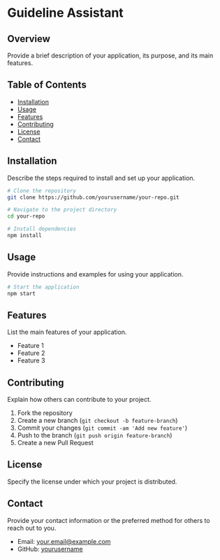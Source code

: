 # Guideline Assistant

## Overview
Provide a brief description of your application, its purpose, and its main features.

## Table of Contents
- [Installation](#installation)
- [Usage](#usage)
- [Features](#features)
- [Contributing](#contributing)
- [License](#license)
- [Contact](#contact)

## Installation
Describe the steps required to install and set up your application.

```bash
# Clone the repository
git clone https://github.com/yourusername/your-repo.git

# Navigate to the project directory
cd your-repo

# Install dependencies
npm install
```

## Usage
Provide instructions and examples for using your application.

```bash
# Start the application
npm start
```

## Features
List the main features of your application.

- Feature 1
- Feature 2
- Feature 3

## Contributing
Explain how others can contribute to your project.

1. Fork the repository
2. Create a new branch (`git checkout -b feature-branch`)
3. Commit your changes (`git commit -am 'Add new feature'`)
4. Push to the branch (`git push origin feature-branch`)
5. Create a new Pull Request

## License
Specify the license under which your project is distributed.

## Contact
Provide your contact information or the preferred method for others to reach out to you.

- Email: your.email@example.com
- GitHub: [yourusername](https://github.com/yourusername)